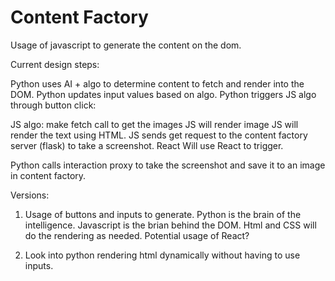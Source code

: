 # Content Factory

Usage of javascript to generate the content on the dom.

Current design steps:

Python uses AI + algo to determine content to fetch and render into the DOM.
Python updates input values based on algo.
Python triggers JS algo through button click:

JS algo: make fetch call to get the images
JS will render image
JS will render the text using HTML.
JS sends get request to the content factory server (flask) to take a screenshot.
React Will use React to trigger.

Python calls interaction proxy to take the screenshot and save it to an image in content factory.

Versions:

1. Usage of buttons and inputs to generate. Python is the brain of the intelligence. Javascript is the brian behind the DOM. Html and CSS will do the rendering as needed. Potential usage of React?

2. Look into python rendering html dynamically without having to use inputs.